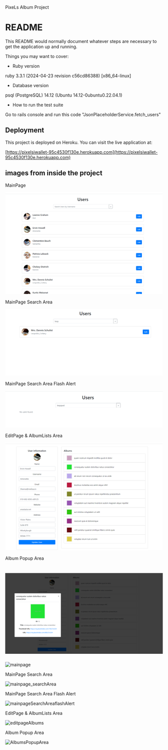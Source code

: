 PixeLs Album Project

# README

This README would normally document whatever steps are necessary to get the
application up and running.

Things you may want to cover:

* Ruby version

ruby 3.3.1 (2024-04-23 revision c56cd86388) [x86_64-linux]

* Database version

psql (PostgreSQL) 14.12 (Ubuntu 14.12-0ubuntu0.22.04.1)

* How to run the test suite

Go to rails console and run this code "JsonPlaceholderService.fetch_users"


## Deployment

This project is deployed on Heroku. You can visit the live application at:

[https://pixelsiwallet-95c4530f130e.herokuapp.com](https://pixelsiwallet-95c4530f130e.herokuapp.com)

## images from inside the project

MainPage


![mainpage](mainpage.png)

MainPage Search Area

![mainpage_searchArea](mainpage_searchArea.png)

MainPage Search Area Flash Alert

![mainpageSearchAreaflashAlert](mainpageSearchAreaflashAlert.png)

EditPage & AlbumLists Area

![editpageAlbums](editpageAlbums.png)

Album Popup Area

![AlbumsPopupArea](AlbumsPopupArea.png)
=======
![mainpage](https://github.com/sncey/pixel_iwallet/assets/60846011/b096fabb-8805-434e-b887-1653e539458f)

MainPage Search Area

![mainpage_searchArea](https://github.com/sncey/pixel_iwallet/assets/60846011/6184e9a0-53c1-49b3-ad23-ad6e5e6a4171)

MainPage Search Area Flash Alert

![mainpageSearchAreaflashAlert](https://github.com/sncey/pixel_iwallet/assets/60846011/615a8179-3f69-44a2-8b07-a67dced4cd55)

EditPage & AlbumLists Area

![editpageAlbums](https://github.com/sncey/pixel_iwallet/assets/60846011/3ca46de1-a2f0-460c-bc80-7d460a9612cf)

Album Popup Area

![AlbumsPopupArea](https://github.com/sncey/pixel_iwallet/assets/60846011/c1ddef93-b7a6-4050-82c8-139f30082efb)



